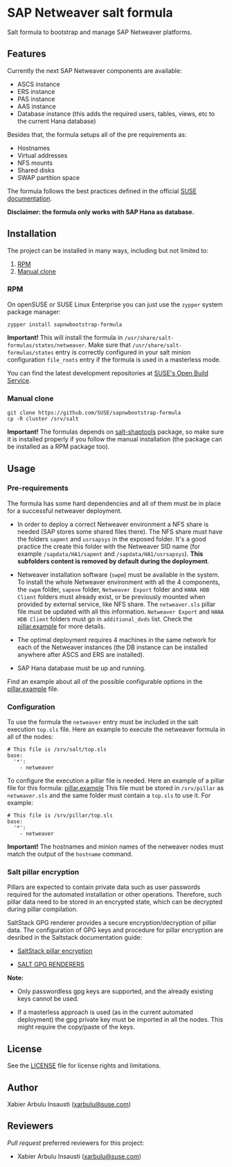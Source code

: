 # SAP Netweaver salt formula

Salt formula to bootstrap and manage SAP Netweaver platforms.

## Features

Currently the next SAP Netweaver components are available:
- ASCS instance
- ERS instance
- PAS instance
- AAS instance
- Database instance (this adds the required users, tables, views, etc to the current Hana database)

Besides that, the formula setups all of the pre requirements as:
- Hostnames
- Virtual addresses
- NFS mounts
- Shared disks
- SWAP partition space

The formula follows the best practices defined in the official [SUSE documentation](https://www.suse.com/media/white-paper/sap_netweaver_availability_cluster_740_setup_guide.pdf?_ga=2.211949268.1511104453.1571203291-1421744106.1546416539).

**Disclaimer: the formula only works with SAP Hana as database.**

## Installation

The project can be installed in many ways, including but not limited to:

1. [RPM](#rpm)
2. [Manual clone](#manual-clone)

### RPM

On openSUSE or SUSE Linux Enterprise you can just use the `zypper` system package manager:
```shell
zypper install sapnwbootstrap-formula
```

**Important!** This will install the formula in `/usr/share/salt-formulas/states/netweaver`. Make sure that `/usr/share/salt-formulas/states` entry is correctly configured in your salt minion configuration `file_roots` entry if the formula is used in a masterless mode.

You can find the latest development repositories at [SUSE's Open Build Service](https://build.opensuse.org/package/show/network:ha-clustering:sap-deployments:devel/sapnwbootstrap-formula).

### Manual clone

```
git clone https://github.com/SUSE/sapnwbootstrap-formula
cp -R cluster /srv/salt
```

**Important!** The formulas depends on [salt-shaptools](https://github.com/SUSE/salt-shaptools) package, so make sure it is installed properly if you follow the manual installation (the package can be installed as a RPM package too).

## Usage

### Pre-requirements

The formula has some hard dependencies and all of them must be in place for a successful netweaver deployment.

- In order to deploy a correct Netweaver environment a NFS share is needed (SAP stores some shared files there). The NFS share must have the folders `sapmnt` and `usrsapsys` in the exposed folder. It's a good practice the create this folder with the Netweaver SID name (for example `/sapdata/HA1/sapmnt` and `/sapdata/HA1/usrsapsys`). **This subfolders content is removed by default during the deployment**.

- Netweaver installation software (`swpm`) must be available in the system. To install the whole Netweaver environment with all the 4 components, the `swpm` folder, `sapexe` folder, `Netweaver Export` folder and `HANA HDB Client` folders must already exist, or be previously mounted when provided by external service, like NFS share. The `netweaver.sls` pillar file must be updated with all this information. `Netweaver Export` and `HANA HDB Client` folders must go in `additional_dvds` list. Check the [pillar.example](./pillar.example) for more details.

- The optimal deployment requires 4 machines in the same network for each of the Netweaver instances (the DB instance can be installed anywhere after ASCS and ERS are installed).

- SAP Hana database must be up and running.

Find an example about all of the possible configurable options in the [pillar.example](pillar.example) file.

### Configuration

To use the formula the `netweaver` entry must be included in the salt execution `top.sls` file. Here an example to execute the netweaver formula in all of the nodes:

```
# This file is /srv/salt/top.sls
base:
  '*':
    - netweaver
```

To configure the execution a pillar file is needed. Here an example of a pillar file for this formula: [pillar.example](https://github.com/SUSE/sapnwbootstrap-formula/blob/master/pillar.example)
This file must be stored in `/srv/pillar` as `netweaver.sls` and the same folder must contain a `top.sls` to use it. For example:

```
# This file is /srv/pillar/top.sls
base:
  '*':
    - netweaver
```

**Important!** The hostnames and minion names of the netweaver nodes must match the output of the `hostname` command.

### Salt pillar encryption

Pillars are expected to contain private data such as user passwords required for the automated installation or other operations. Therefore, such pillar data need to be stored in an encrypted state, which can be decrypted during pillar compilation.

SaltStack GPG renderer provides a secure encryption/decryption of pillar data. The configuration of GPG keys and procedure for pillar encryption are desribed in the Saltstack documentation guide:

- [SaltStack pillar encryption](https://docs.saltstack.com/en/latest/topics/pillar/#pillar-encryption)

- [SALT GPG RENDERERS](https://docs.saltstack.com/en/latest/ref/renderers/all/salt.renderers.gpg.html)

**Note:**
- Only passwordless gpg keys are supported, and the already existing keys cannot be used.

- If a masterless approach is used (as in the current automated deployment) the gpg private key must be imported in all the nodes. This might require the copy/paste of the keys.

## License

See the [LICENSE](LICENSE) file for license rights and limitations.

## Author

Xabier Arbulu Insausti (xarbulu@suse.com)

## Reviewers

*Pull request* preferred reviewers for this project:
- Xabier Arbulu Insausti (xarbulu@suse.com)
